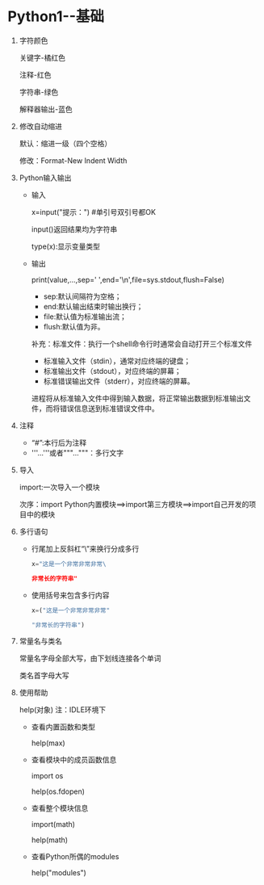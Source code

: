 # Python1--基础

1. 字符颜色

   关键字-橘红色

   注释-红色

   字符串-绿色

   解释器输出-蓝色

2. 修改自动缩进

   默认：缩进一级（四个空格）

   修改：Format-New Indent Width

3. Python输入输出

   + 输入

     x=input("提示：") #单引号双引号都OK

     input()返回结果均为字符串

     type(x):显示变量类型

   + 输出

     print(value,...,sep=' ',end='\n',file=sys.stdout,flush=False)

     + sep:默认间隔符为空格；
     + end:默认输出结束时输出换行；
     + file:默认值为标准输出流；
     + flush:默认值为非。

     补充：标准文件：执行一个shell命令行时通常会自动打开三个标准文件

     + 标准输入文件（stdin），通常对应终端的键盘；
     + 标准输出文件（stdout），对应终端的屏幕；
     + 标准错误输出文件（stderr），对应终端的屏幕。

     进程将从标准输入文件中得到输入数据，将正常输出数据到标准输出文件，而将错误信息送到标准错误文件中。

4. 注释
   + “#”:本行后为注释
   + '''...'''或者"""..."""：多行文字

5. 导入

   import:一次导入一个模块

   次序：import Python内置模块==>import第三方模块==>import自己开发的项目中的模块

6. 多行语句

   + 行尾加上反斜杠“\”来换行分成多行

     ```python
     x="这是一个非常非常非常\
     
     非常长的字符串"
     ```

   + 使用括号来包含多行内容

     ```python
     x=("这是一个非常非常非常"
     
     "非常长的字符串")
     ```

7. 常量名与类名

   常量名字母全部大写，由下划线连接各个单词

   类名首字母大写

8. 使用帮助

   help(对象) 注：IDLE环境下

   + 查看内置函数和类型

     help(max)

   + 查看模块中的成员函数信息

     import os

     help(os.fdopen)

   + 查看整个模块信息

     import(math)

     help(math)

   + 查看Python所偶的modules

     help("modules")

 

 

   
